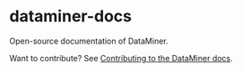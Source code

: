# dataminer-docs

Open-source documentation of DataMiner.

Want to contribute? See [Contributing to the DataMiner docs](xref:contributing).
